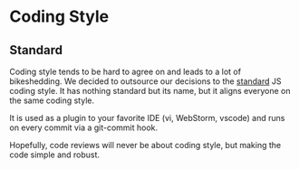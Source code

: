 # Coding Style

## Standard

Coding style tends to be hard to agree on and leads to a lot of bikeshedding. We decided to outsource our decisions to the [standard](https://standardjs.com/) JS coding style. It has nothing standard but its name, but it aligns everyone on the same coding style.

It is used as a plugin to your favorite IDE (vi, WebStorm, vscode) and runs on every commit via a git-commit hook.

Hopefully, code reviews will never be about coding style, but making the code simple and robust.
